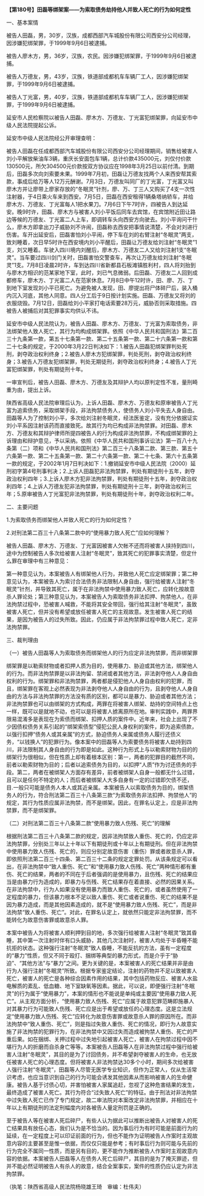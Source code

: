 **【第180号】田磊等绑架案——为索取债务劫持他人并致人死亡的行为如何定性**

一、基本案情

被告人田磊，男，30岁，汉族，成都西部汽车城股份有限公司西安分公司经理，因涉嫌犯绑架罪，于1999年9月6日被逮捕。

被告人廖木方，男，36岁，汉族，农民。因涉嫌犯绑架罪，于1999年9月6日被逮捕。

被告人万德友，男，43岁，汉族，铁道部成都机车车辆厂工人，因涉嫌犯绑架罪，于1999年9月6日被逮捕。

被告人丁光富，男，40岁，汉族，铁道部成都机车车辆厂工人，因涉嫌犯绑架罪，于1999年9月6日被逮捕。

延安市人民检察院以被告人田磊、廖木方、万德友、丁光富犯绑架罪，向延安市中级人民法院提起公诉。

延安市中级人民法院经公开审理查明：

被告人田磊在任成都西部汽车城股份有限公司西安分公司经理期间，销售给被害人刘小平解放柴油车3辆，重庆长安面包车1辆，总计价款435000元，刘仅付价款130500元，所欠304500元价款按双方协议应在1998年3月25日以前付清。到期后，田磊多次向刘索要未果。1999年7月初，田磊让万德友找两个人来西安帮其索款，事成后给万等人12万元酬谢。7月3日，万德友叫同厂的丁光富，丁光富又叫廖木方并让廖带上廖家存放的“冬眠灵”针剂，廖、万、丁三人又购买了4支一次性注射器，于4日乘火车来到西安。7月5日，田磊在西安租得1辆桑塔纳轿车，并给廖木方、万德友、丁光富每人1把水果刀。7月6日下午7时许，四被告人到达延安。晚9时许，田磊、廖木方与被害人刘小平饭后同车去宾馆，在宾馆附近田让路边等候的万德友、丁光富二人上车，即调转车头向西安方向驶去。刘小平询问干什么，廖木方即拿出刀子威胁刘不许闹，田磊称去西安把事情说清楚，不会对刘进行伤害。车开出延安后，田磊害怕刘小平闹，停下车在刘的右臂注射“冬眠灵”两支，致刘睡着，次日早5时许在西安境内刘小平醒后，田磊让万德友给刘注射“冬眠灵”1支，刘又睡着。车驶入四川境内刘醒后，廖木方、万德友二人又给刘注射1支“冬眠灵”。当车要过四川剑门关时，田磊害怕交警查车，再次让万德友给刘注射“冬眠灵”1支。7月8日凌晨2时许，车到达四川省新都县石板滩镇胜利村，四人将刘抬到与廖木方相识的范某家地下室，此时，刘已气息微弱。后田磊、万德友二人回到成都修车，廖木方、丁光富二人在范家休息。7月8日中午12时许，田、廖、万、丁到地下室发现刘小平已死亡。为避免被人发现，田、廖提出将尸体碎尸后，装入桶内沉入河底，其他人同意。四人分工后于9日按计划实施。田磊、万德友又将刘的衣服烧毁。7月12日，田磊给刘小平家打电话索要28万元，威胁否则采取措施。四被告人被捕后对其犯罪事实均供认不讳。

延安市中级人民法院认为，被告人田磊、廖木方、万德友、丁光富为索取债务，非法绑架他人致人死亡，其行为均构成绑架罪。依照《中华人民共和国刑法》第二百三十九条第一款，第五十七条第一款、第二十五条第一款、第二十六条第一款和第二十七条的规定，于2000年3月22日判决如下：1.被告人田磊犯绑架罪判处死刑，剥夺政治权利终身；2.被告人廖木方犯绑架罪，判处死刑，剥夺政治权利终身；3.被告人万德友犯绑架罪，判处无期徒刑，剥夺政治权利终身；4.被告人丁光富犯绑架罪，判处有期徒刑十年。

一审宣判后，被告人田磊、廖木方、万德友及其辩护人均以原判定性不准，量刑畸重为由，提出上诉。

陕西省高级人民法院审理后认为，上诉人田磊、廖木方、万德友和原审被告人丁光富为追索债务，采取绑架手段，非法拘禁债务人，使债务人刘小平失去人身自由。田磊等人为了控制刘小平，多次给刘注射冬眠灵，经法医鉴定，没有充分依据证实刘小平系因注射该药而直接致死。故其行为均已构成非法拘禁罪。对田磊、廖木方、万德友和其辩护律师所提四被告人的行为构成非法拘禁罪，不构成绑架罪的上诉理由和辩护意见，予以采纳。依照《中华人民共和国刑事诉讼法》第一百八十九条第（二）项和《中华人民共和国刑法》第二百三十八条第二款、第三款、第五十六条第一款、第二十五条第一款、第二十六条第一款、第二十七条、第六十五条第一款的规定，于2002年1月7日判决如下：1.撤销延安市中级人民法院（2000）延刑初字第4号刑事判决；2.上诉人田磊犯非法拘禁罪，判处有期徒刑十五年，剥夺政治权利四年；3.上诉人廖木方犯非法拘禁罪，判处有期徒刑十五年，剥夺政治权利四年；4.上诉人万德友犯非法拘禁罪，判处有期徒刑十三年，剥夺政治权利三年；5.原审被告人丁光富犯非法拘禁罪，判处有期徒刑十年，剥夺政治权利二年。

二、主要问题

1.为索取债务而绑架他人并致人死亡的行为如何定性？

2.对刑法第二百三十八条第二款中的“使用暴力致人死亡”应如何理解？

被告人田磊、廖木方、万德友、丁光富因被害人欠帐不还而将被害人挟持到四川，途中为控制被告人多次给被害人注射“冬眠灵”，致其死亡的犯罪事实清楚，但定什么罪在审理中有三种意见：

第一种意见认为，本案被告人有绑架他人行为，并致他人死亡应定绑架罪；第二种意见认为，本案被告人为索讨合法债务非法限制人身自由，强行给被害人注射“冬眠灵”针剂，并导致其死亡，属于在非法拘禁中使用暴力致人死亡，应转化按故意杀人罪论处；第三种意见认为，本案被告人为索取债务非法扣押、拘禁他人，在非法拘禁过程中，恐被害人喊救，不能将其安全带回，强行给其注射“冬眠灵”，虽致被害人死亡，但并没有希望或放任被害人死亡的主观故意。发生被害人死亡的结果，是因为被告人的过失所致。因此，仍应属于非法拘禁罪过程中致人死亡，定非法拘禁罪。

三、裁判理由

（一）被告人田磊等人为索取债务而绑架他人的行为应定非法拘禁罪，而非绑架罪

绑架罪是以勒索财物或者扣押人质为目的，使用暴力、胁迫或其他方法，绑架他人的行为。而非法拘禁罪是以非法拘留、禁闭或者其他方法，非法剥夺他人人身自由权利的行为。绑架罪和非法拘禁罪，两者都是侵犯他人人身自由权利的犯罪，而且，绑架罪在客观上必然表现为非法剥夺他人人身自由的行为，且剥夺他人人身自由的方法与非法拘禁罪的方法没有质的区别，都可以是暴力、胁迫或者其他方法；非法拘禁罪也可以由绑架的方式构成，两罪在将被害人绑架、劫持的空间特点上也一样，既可以是就地不动，也可以是将被害人掳离原所在地。审判实践中，两罪界限易混淆多是表现在为索债而绑架、扣押人质的案件中。近年来，社会上出现了不少因债权债务关系引起的“绑架索债型”侵犯公民人身权利的案件，即为追索债款，以强行扣押“债务人或其亲属”的方式，胁迫债务人亲属或债务人履行还债义务，“以钱换人”的犯罪行为。像本案中的田磊等人为索要债务将被害人劫持到四川，非法限制其人身自由的行为即是如此。这种行为形式上与以勒索财物为目的的绑架行为很相似，但在性质上却有着根本区别：第一，两者的犯罪目的截然不同，前者以勒索财物为目的；后者以追索债务为目的，以扣押“人质”作为讨还债务的手段。第二，两者在被绑架人方面存有差异，前者被绑架人自身一般都无什么过错，且可以是任何不特定的人；而后者被绑架人大多自身有一定的过错即欠债不还，目.一般只可能是债务人本人或其近亲属。本案被告人以索取债务为目的，绑架债务人的行为，符合刑法第二百三十八条第三款“为索取债务非法扣押、拘禁他人”的规定，其行为性质应属非法拘禁，而不是绑架。因此，在罪名认定上，应是非法拘禁罪，而不是绑架罪。

（二）对刑法第二百三十八条第二款“使用暴力致人伤残、死亡”的理解

根据刑法第二百三十八条第二款的规定，因非法拘禁致人重伤、死亡的，仍应定非法拘禁罪，分别处三年以上十年以下有期徒刑或十年以上有期徒刑。但在非法拘禁中使用暴力致人伤残、死亡的，则应分别定故意伤害（重伤）罪或者故意杀人罪，即依照刑法第二百三十四条、第二百三十二条的规定定罪处罚。从该条规定可以看出，在非法拘禁中“致人重伤、死亡”和“使用暴力致人伤残、死亡”两种情形都有重伤、死亡的结果，两者的不同在于后者强调的是使用暴力，且伤残、死亡的结果应当是由暴力行为造成的，即暴力与伤残、死亡结果存在着直接、必然的因果关系。在非法拘禁中，行为人如果没有使用暴力而致人重伤、死亡的，或者虽然使用了一定程度的暴力，但该暴力根本不足以致人重伤、死亡或者说重伤、死亡的结果不是因为暴力造成，而是其他因素造成的，就不是“使用暴力致人伤残、死亡”，而是非法拘禁“致人重伤、死亡”。对此，在罪名认定上，就依然只能定非法拘禁罪，而不能转化为故意伤害罪或故意杀人罪。

本案中被告人为将被害人顺利押到目的地，多次强行给被害人注射“冬眠灵”致其昏睡，其中第一次注射时伴有口头威胁，其他几次注射时，被害人均处于半昏睡不能抗拒的状态。这种强行注射“冬眠灵”致人昏睡，不能反抗的方法，虽有一定程度的“暴力”性质，但又不同于殴打、捆绑等典型的暴力形式，而是介乎于“胁迫”、“其他方法”与“暴力”之间。更为关键的是，本案被害人的死亡结果并非是由行为人强行注射“冬眠灵”所致。根据专家鉴定结论，注射的药物并不足以致被害人死亡，被害人的死亡是各种综合因素作用的结果，其中包括药物反应、被害人水盐电解质的紊乱、低血糖、地下室缺氧等因素。据此，可以说，即便强行注射“冬眠灵”的行为属于“使用暴力”，本案的情形也不能说是单纯或主要因“使用暴力致人死亡”。从主观方面分析，“使用暴力致人伤残、死亡”应属于故意犯罪范畴即施暴人对其暴力行为可能致人伤残、死亡应是出于希望或放任的心理态度。这是立法规定“使用暴力致人伤残、死亡”应转化为故意伤害罪或故意杀人罪的原因所在。而非法拘禁中“致人重伤、死亡”，则是指过失致人重伤、死亡的情况，即行为人故意实施了非法拘禁的犯罪行为，在非法拘禁中又因过失而造成被拘禁人重伤、死亡的严重后果。如在捆绑、关押过程中过失地引起被害人死亡，被害人在拘禁过程中因不堪行为人的折磨而自杀身亡等等。本案被告人田磊等人在非法拘禁过程中强行给被害人注射“冬眠灵”，其目的是为了讨回债务，并不希望剥夺被害人的生命，也无放任被害人死亡的心理态度。但将被害人非法拘禁达30多个小时，期间多次给被害人强行注射“冬眠灵”，田磊等人尽管无医学专业知识，但作为正常人，仅从生活常识考虑，也应当意识到自己的行为可能会诱发其他因素从而影响被害人的生命健康。被告人基于讨债心切，并害怕被害人家属追赶，忽视了这种危害结果的发生，最终造成了被害人死亡。其行为符合“过失致人死亡”的特征。由于刑法对非法拘禁中过失致人死亡已作了专门规定，故二审法院对本案改定非法拘禁罪，并相应在十年以上有期徒刑的法定刑幅度内对各被告人量定刑罚是正确的。

至于被告人等在被害人死后碎尸，有些人认为据此可以推断出被告人对被害人的死亡结果具有放任心态，我们认为是不恰当的。因为事后行为有时可能是前面行为的延续，在一定程度上可以印证前面的行为，但也不能作为证明被告人作案时主观故意内容的主要甚至是惟一依据，而仅仅只能是参考；有时事后行为则可能与先前的行为完全不属同一性质，而是另有目的，更不能作为推断被告人作案时主观故意内容的依据。本案被告人田磊等人在债务人死亡后碎尸，其目的是为了掩灭罪迹，但并不能必然证明被告人有杀人的故意，结合全案事实，案件的性质仍应认定为非法拘禁罪。

（执笔：陕西省高级人民法院杨晓雄王琦　审编：杜伟夫）